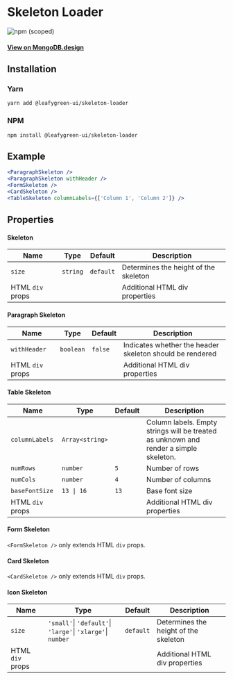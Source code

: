 # Skeleton Loader

![npm (scoped)](https://img.shields.io/npm/v/@leafygreen-ui/skeleton.svg)

#### [View on MongoDB.design](https://www.mongodb.design/component/skeleton/example/)

## Installation

### Yarn

```shell
yarn add @leafygreen-ui/skeleton-loader
```

### NPM

```shell
npm install @leafygreen-ui/skeleton-loader
```

## Example

```jsx
<ParagraphSkeleton />
<ParagraphSkeleton withHeader />
<FormSkeleton />
<CardSkeleton />
<TableSkeleton columnLabels={['Column 1', 'Column 2']} />
```

## Properties

#### Skeleton

| Name             | Type     | Default   | Description                           |
| ---------------- | -------- | --------- | ------------------------------------- |
| `size`           | `string` | `default` | Determines the height of the skeleton |
| HTML `div` props |          |           | Additional HTML div properties        |

#### Paragraph Skeleton

| Name             | Type      | Default | Description                                              |
| ---------------- | --------- | ------- | -------------------------------------------------------- |
| `withHeader`     | `boolean` | `false` | Indicates whether the header skeleton should be rendered |
| HTML `div` props |           |         | Additional HTML div properties                           |

#### Table Skeleton

| Name             | Type            | Default | Description                                                                           |
| ---------------- | --------------- | ------- | ------------------------------------------------------------------------------------- |
| `columnLabels`   | `Array<string>` |         | Column labels. Empty strings will be treated as unknown and render a simple skeleton. |
| `numRows`        | `number`        | `5`     | Number of rows                                                                        |
| `numCols`        | `number`        | `4`     | Number of columns                                                                     |
| `baseFontSize`   | `13 \| 16`      | `13`    | Base font size                                                                        |
| HTML `div` props |                 |         | Additional HTML div properties                                                        |

#### Form Skeleton

`<FormSkeleton />` only extends HTML `div` props.

#### Card Skeleton

`<CardSkeleton />` only extends HTML `div` props.

#### Icon Skeleton

| Name             | Type                                                        | Default   | Description                           |
| ---------------- | ----------------------------------------------------------- | --------- | ------------------------------------- |
| `size`           | `'small'`\| `'default'`\| `'large'`\| `'xlarge'`\| `number` | `default` | Determines the height of the skeleton |
| HTML `div` props |                                                             |           | Additional HTML div properties        |
